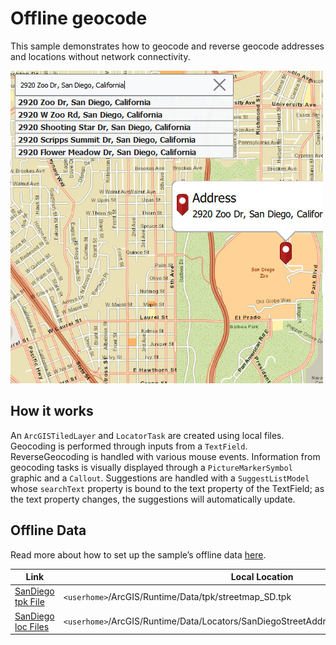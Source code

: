 # Offline geocode

This sample demonstrates how to geocode and reverse geocode addresses
and locations without network connectivity.

![](screenshot.png)

## How it works

An `ArcGISTiledLayer` and `LocatorTask` are created using local files.
Geocoding is performed through inputs from a `TextField`.
ReverseGeocoding is handled with various mouse events. Information from
geocoding tasks is visually displayed through a `PictureMarkerSymbol`
graphic and a `Callout`. Suggestions are handled with a
`SuggestListModel` whose `searchText` property is bound to the text
property of the TextField; as the text property changes, the suggestions
will automatically update.

## Offline Data

Read more about how to set up the sample’s offline data
[here](http://links.esri.com/ArcGISRuntimeQtSamples).

| Link                                                                                            | Local Location                                                                              |
| ----------------------------------------------------------------------------------------------- | ------------------------------------------------------------------------------------------- |
| [SanDiego tpk File](https://www.arcgis.com/home/item.html?id=7277419732964266b909bf2bae1ddb54)  | `<userhome>`/ArcGIS/Runtime/Data/tpk/streetmap\_SD.tpk                                      |
| [SanDiego loc Files](https://www.arcgis.com/home/item.html?id=c88c170e18f74740a0e4c660a5ff51c4) | `<userhome>`/ArcGIS/Runtime/Data/Locators/SanDiegoStreetAddress/SanDiego\_StreetAddress.loc |
